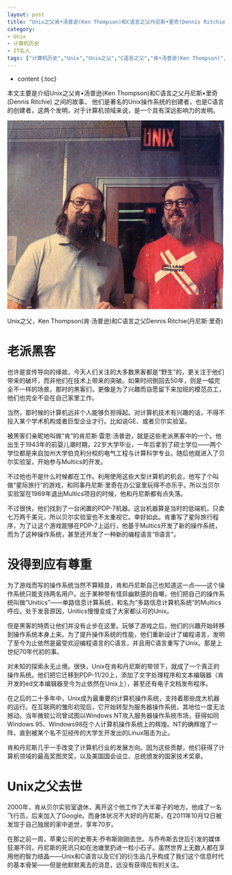 ```yaml
---
layout: post
title: "Unix之父肯•汤普逊(Ken Thompson)和C语言之父丹尼斯•里奇(Dennis Ritchie) "
category: 
- Unix
- 计算机历史
- IT名人
tags: ["计算机历史","Unix","Unix之父","C语言之父","肯•汤普逊(Ken Thompson)","丹尼斯•里奇(Dennis Ritchie)"]
---
```

* content
{:toc}

本文主要是介绍Unix之父肯•汤普逊(Ken Thompson)和C语言之父丹尼斯•里奇(Dennis Ritchie) 之间的故事，
他们是著名的Unix操作系统的创建者，也是C语言的创建者，这两个发明，对于计算机领域来说，是一个具有深远影响力的发明。


<!-- more -->
<!-- TOC -->

![Unix之父，肯·汤普逊和C语言之父丹尼斯-李奇](/media/images/ken-thompson-and-dennis-ritchie.jpg)

Unix之父，Ken Thompson(肯·汤普逊)和C语言之父Dennis Ritchie(丹尼斯·里奇)

# 老派黑客

也许是宣传导向的缘故，今天人们关注的大多数黑客都是“野生”的，更关注于他们带来的破坏，而非他们在技术上带来的突破。如果时间倒回去50年，则是一幅完全不一样的场景。那时的黑客们，更像是为了兴趣而自愿留下来加班的模范员工，他们也完全不会在自己家里工作。

当然，那时候的计算机远非个人能够负担得起。对计算机技术有兴趣的话，不得不投入某个学术机构或者巨型企业才行。比如说GE、或者贝尔实验室。

被黑客们亲昵地叫做“肯”的肯尼斯·雷恩·汤普逊，就是这些老派黑客中的一个。他出生于1943年的前婴儿潮时期，22岁大学毕业，一年后拿到了硕士学位——两个学位都是来自加州大学伯克利分校的电气工程与计算科学专业。随后他就进入了贝尔实验室，开始参与Multics的开发。

不过他也不是什么时候都在工作。利用使用这些大型计算机的机会，他写了个叫做“星际旅行”的游戏，和同事丹尼斯·里奇在办公室里玩得不亦乐乎。所以当贝尔实验室在1969年退出Multics项目的时候，他和丹尼斯都有点失落。

不过很快，他们找到了一台闲置的PDP-7机器。这台机器算是当时的低端机，只卖七万两千美元，所以贝尔实验室也不太重视它。幸好如此。肯重写了星际旅行程序，为了让这个游戏能够在PDP-7上运行，他基于Multics开发了新的操作系统，而为了这种操作系统，甚至还开发了一种新的编程语言“B语言”。

# 没得到应有尊重

为了游戏而写的操作系统当然不算精良，肯和丹尼斯自己也知道这一点——这个操作系统只能支持两名用户。出于某种带有怪异幽默感的自嘲，他们把自己的操作系统叫做“Unitics”——单路信息计算系统，和名为“多路信息计算机系统”的Multics呼应。处于发音原因，Unitics慢慢变成了大家都认可的Unix。

但是黑客的特质让他们并没有止步在这里。玩够了游戏之后，他们的兴趣开始转移到操作系统本身上来。为了提升操作系统的性能，他们重新设计了编程语言，发明了至今为止依然是最受欢迎编程语言的C语言，并且用C语言重写了Unix。那是上世纪70年代初的事。

对未知的探索永无止境。很快，Unix在肯和丹尼斯的带领下，就成了一个真正的操作系统。他们把它迁移到PDP-11/20上，添加了文字处理程序和文本编辑器（肯开发的ed文本编辑器至今为止依然在Unix上），甚至还有电子文档发布程序。

在之后的二十多年中，Unix成为最重要的计算机操作系统，支持着那些庞大机器的运行。在互联网的雏形初现后，它开始转型为服务器操作系统，其地位一度无法撼动。当年微软公司曾试图以Windows NT攻入服务器操作系统市场，获得如同Windows 95、Windows98在个人计算机操作系统上的辉煌。NT的确辉煌了一阵，直到被某个名不见经传的大学生开发出的Linux阻击为止。

肯和丹尼斯几乎一手改变了计算机行业的发展方向。因为这些贡献，他们获得了计算机领域的最高奖图灵奖，以及美国国会设立、总统颁发的国家技术奖章。

# Unix之父去世

2000年，肯从贝尔实验室退休，离开这个他工作了大半辈子的地方。他成了一名飞行员，后来加入了Google。而身体状况不大好的丹尼斯，在2011年10月12日被发现于自己独居的家中逝世，享年70岁。

在那之前一周，苹果公司的史蒂夫·乔布斯刚刚去世。与乔布斯去世后引发的媒体狂潮不同，丹尼斯的死讯只如在池塘里扔进一粒小石子。虽然世界上无数人都在享用他的智力结晶——Unix和C语言以及它们的衍生品几乎构成了我们这个信息时代的基本骨架——但是他默默离去的消息，远没有获得应有的关注。